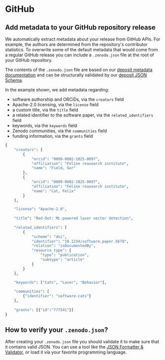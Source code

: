 # GitHub

## Add metadata to your GitHub repository release

We automatically extract metadata about your release from GitHub APIs. For example, the authors are determined from the repository's contributor statistics. To overwrite some of the default metadata that would come from a regular GitHub release you can include a `.zenodo.json` file at the root of your GitHub repository.

The contents of the `.zenodo.json` file are based on our [deposit metadata documentation](https://developers.zenodo.org/#deposit-metadata) and can be structurally validated by our [deposit JSON Schema](https://zenodo.org/schemas/deposits/records/legacyrecord.json). 

In the example shown, we add metadata regarding:

- software authorship and ORCiDs, via the `creators` field
- Apache-2.0 licensing, via the `license` field
- a custom title, via the `title` field
- a related identifier to the software paper, via the `related_identifiers` field
- keywords, via the `keywords` field
- Zenodo communities, via the `communities` field
- funding information, via the `grants` field


```python
{
    "creators": [
        {   
            "orcid": "0000-0002-1825-0097",
            "affiliation": "Feline reasearch institute",
            "name": "Field, Gar"
        },
        {   
            "orcid": "0000-0002-1825-0097",
            "affiliation": "Feline reasearch institute",
            "name": "Cat, Felix"
        }
    ],    

    "license": "Apache-2.0",
    
    "title": "Red-Dot: ML-powered laser vector detection",
    
    "related_identifiers": [
        {
            "scheme": "doi",
            "identifier": "10.1234/software.paper.5678",
            "relation": "isDocumentedBy",
            "resource_type": {
                "type": "publication",
                "subtype": "article"
            }
        }
    ],
    
    "keywords": ["Cats", "Laser", "Behavior"],

    "communities": [
        {"identifier": "software-cats"}
    ],
    
    "grants": [{"id":"777541"}]
}
```

## How to verify your `.zenodo.json`?

After creating your `.zenodo.json` file you should validate it to make sure that it contains valid JSON. You can use a tool like the [JSON Formatter & Validator](https://jsonformatter.curiousconcept.com), or load it via your favorite programming language.
